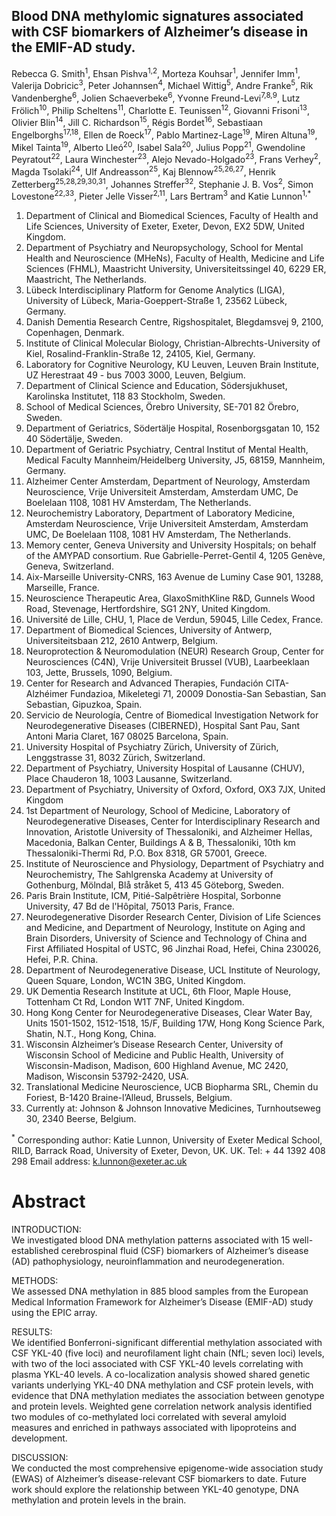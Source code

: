 ## Blood DNA methylomic signatures associated with CSF biomarkers of Alzheimer’s disease in the EMIF-AD study.

Rebecca G. Smith<sup>1</sup>, Ehsan Pishva<sup>1,2</sup>, Morteza Kouhsar<sup>1</sup>, Jennifer Imm<sup>1</sup>, Valerija Dobricic<sup>3</sup>, Peter Johannsen<sup>4</sup>, Michael Wittig<sup>5</sup>, Andre Franke<sup>5</sup>, Rik Vandenberghe<sup>6</sup>, Jolien Schaeverbeke<sup>6</sup>, Yvonne Freund-Levi<sup>7,8,9</sup>, Lutz Frölich<sup>10</sup>, Philip Scheltens<sup>11</sup>, Charlotte E. Teunissen<sup>12</sup>, Giovanni Frisoni<sup>13</sup>, Olivier Blin<sup>14</sup>, Jill C. Richardson<sup>15</sup>, Régis Bordet<sup>16</sup>, Sebastiaan Engelborghs<sup>17,18</sup>, Ellen de Roeck<sup>17</sup>, Pablo Martinez-Lage<sup>19</sup>, Miren Altuna<sup>19</sup>, Mikel Tainta<sup>19</sup>, Alberto Lleó<sup>20</sup>, Isabel Sala<sup>20</sup>, Julius Popp<sup>21</sup>, Gwendoline Peyratout<sup>22</sup>, Laura Winchester<sup>23</sup>, Alejo Nevado-Holgado<sup>23</sup>, Frans Verhey<sup>2</sup>, Magda Tsolaki<sup>24</sup>, Ulf Andreasson<sup>25</sup>, Kaj Blennow<sup>25,26,27</sup>, Henrik Zetterberg<sup>25,28,29,30,31</sup>, Johannes Streffer<sup>32</sup>, Stephanie J. B. Vos<sup>2</sup>, Simon Lovestone<sup>22,33</sup>, Pieter Jelle Visser<sup>2,11</sup>, Lars Bertram<sup>3</sup> and Katie Lunnon<sup>1,*</sup>

<ol>
<li>Department of Clinical and Biomedical Sciences, Faculty of Health and Life Sciences, University of Exeter, Exeter, Devon, EX2 5DW, United Kingdom. </li>
<li>Department of Psychiatry and Neuropsychology, School for Mental Health and Neuroscience (MHeNs), Faculty of Health, Medicine and Life Sciences (FHML), Maastricht University, Universiteitssingel 40, 6229 ER, Maastricht, The Netherlands.</li>
<li>Lübeck Interdisciplinary Platform for Genome Analytics (LIGA), University of Lübeck, Maria-Goeppert-Straße 1, 23562 Lübeck, Germany.</li>
<li>Danish Dementia Research Centre, Rigshospitalet, Blegdamsvej 9, 2100, Copenhagen, Denmark.</li>
<li>Institute of Clinical Molecular Biology, Christian-Albrechts-University of Kiel, Rosalind-Franklin-Straße 12, 24105, Kiel, Germany.</li>
<li>Laboratory for Cognitive Neurology, KU Leuven, Leuven Brain Institute, UZ Herestraat 49 - bus 7003 3000, Leuven, Belgium.</li>
<li>Department of Clinical Science and Education, Södersjukhuset, Karolinska Institutet, 118 83 Stockholm, Sweden.</li>
<li>School of Medical Sciences, Örebro University, SE-701 82 Örebro, Sweden.</li>
<li>Department of Geriatrics, Södertälje Hospital, Rosenborgsgatan 10, 152 40 Södertälje, Sweden.</li>
<li>Department of Geriatric Psychiatry, Central Institut of Mental Health, Medical Faculty Mannheim/Heidelberg University, J5, 68159, Mannheim, Germany.</li>
<li>Alzheimer Center Amsterdam, Department of Neurology, Amsterdam Neuroscience, Vrije Universiteit Amsterdam, Amsterdam UMC, De Boelelaan 1108, 1081 HV Amsterdam, The Netherlands.</li>
<li>Neurochemistry Laboratory, Department of Laboratory Medicine, Amsterdam Neuroscience, Vrije Universiteit Amsterdam, Amsterdam UMC, De Boelelaan 1108, 1081 HV Amsterdam, The Netherlands. </li>
<li>Memory center, Geneva University and University Hospitals; on behalf of the AMYPAD consortium. Rue Gabrielle-Perret-Gentil 4, 1205 Genève, Geneva, Switzerland.</li>
<li>Aix-Marseille University-CNRS, 163 Avenue de Luminy Case 901, 13288, Marseille, France.</li>
<li>Neuroscience Therapeutic Area, GlaxoSmithKline R&D, Gunnels Wood Road, Stevenage, Hertfordshire, SG1 2NY, United Kingdom.</li>
<li>Université de Lille, CHU, 1, Place de Verdun, 59045, Lille Cedex, France.</li>
<li>Department of Biomedical Sciences, University of Antwerp, Universiteitsbaan 212, 2610 Antwerp, Belgium.</li>
<li>Neuroprotection & Neuromodulation (NEUR) Research Group, Center for Neurosciences (C4N), Vrije Universiteit Brussel (VUB), Laarbeeklaan 103, Jette, Brussels, 1090, Belgium. </li>
<li>Center for Research and Advanced Therapies, Fundación CITA-Alzhéimer Fundazioa, Mikeletegi 71, 20009 Donostia-San Sebastian, San Sebastian, Gipuzkoa, Spain.</li>
<li>Servicio de Neurología, Centre of Biomedical Investigation Network for Neurodegenerative Diseases (CIBERNED), Hospital Sant Pau, Sant Antoni Maria Claret, 167 08025 Barcelona, Spain.</li>
<li>University Hospital of Psychiatry Zürich, University of Zürich, Lenggstrasse 31, 8032 Zürich, Switzerland.</li>
<li>Department of Psychiatry, University Hospital of Lausanne (CHUV), Place Chauderon 18, 1003 Lausanne, Switzerland.</li>
<li>Department of Psychiatry, University of Oxford, Oxford, OX3 7JX, United Kingdom</li>
<li>1st Department of Neurology, School of Medicine, Laboratory of Neurodegenerative Diseases, Center for Interdisciplinary Research and Innovation, Aristotle University of Thessaloniki, and Alzheimer Hellas, Macedonia, Balkan Center, Buildings A & B, Thessaloniki, 10th km Thessaloniki-Thermi Rd, P.O. Box 8318, GR 57001, Greece.</li>
<li>Institute of Neuroscience and Physiology, Department of Psychiatry and Neurochemistry, The Sahlgrenska Academy at University of Gothenburg, Mölndal, Blå stråket 5, 413 45 Göteborg, Sweden.</li>
<li>Paris Brain Institute, ICM, Pitié-Salpêtrière Hospital, Sorbonne University, 47 Bd de l'Hôpital, 75013 Paris, France.</li>
<li>Neurodegenerative Disorder Research Center, Division of Life Sciences and Medicine, and Department of Neurology, Institute on Aging and Brain Disorders, University of Science and Technology of China and First Affiliated Hospital of USTC, 96 Jinzhai Road, Hefei, China 230026, Hefei, P.R. China.</li>
<li>Department of Neurodegenerative Disease, UCL Institute of Neurology, Queen Square, London, WC1N 3BG, United Kingdom. </li>
<li>UK Dementia Research Institute at UCL, 6th Floor, Maple House, Tottenham Ct Rd, London W1T 7NF, United Kingdom.</li>
<li>Hong Kong Center for Neurodegenerative Diseases, Clear Water Bay, Units 1501-1502, 1512-1518, 15/F, Building 17W, Hong Kong Science Park, Shatin, N.T., Hong Kong, China.</li>
<li>Wisconsin Alzheimer’s Disease Research Center, University of Wisconsin School of Medicine and Public Health, University of Wisconsin-Madison, Madison, 600 Highland Avenue, MC 2420, Madison, Wisconsin 53792-2420, USA.</li>
<li>Translational Medicine Neuroscience, UCB Biopharma SRL, Chemin du Foriest, B-1420 Braine-l’Alleud, Brussels, Belgium.</li>
<li>Currently at: Johnson & Johnson Innovative Medicines, Turnhoutseweg 30, 2340 Beerse, Belgium.</li>

</ol>
  
<sup>*</sup> Corresponding author: Katie Lunnon, University of Exeter Medical School, RILD, Barrack Road, University of Exeter, Devon, UK. UK. Tel: + 44 1392 408 298 Email address: k.lunnon@exeter.ac.uk

# Abstract
<p>INTRODUCTION: 
<br>We investigated blood DNA methylation patterns associated with 15 well-established cerebrospinal fluid (CSF) biomarkers of Alzheimer’s disease (AD) pathophysiology, neuroinflammation and neurodegeneration.</p> 
<p>METHODS:
<br>We assessed DNA methylation in 885 blood samples from the European Medical Information Framework for Alzheimer’s Disease (EMIF-AD) study using the EPIC array.</p>  
<p>RESULTS:
<br>We identified Bonferroni-significant differential methylation associated with CSF YKL-40 (five loci) and neurofilament light chain (NfL; seven loci) levels, with two of the loci associated with CSF YKL-40 levels correlating with plasma YKL-40 levels. A co-localization analysis showed shared genetic variants underlying YKL-40 DNA methylation and CSF protein levels, with evidence that DNA methylation mediates the association between genotype and protein levels. Weighted gene correlation network analysis identified two modules of co-methylated loci correlated with several amyloid measures and enriched in pathways associated with lipoproteins and development.</p> 
<p>DISCUSSION:
<br>We conducted the most comprehensive epigenome-wide association study (EWAS) of Alzheimer’s disease-relevant CSF biomarkers to date. Future work should explore the relationship between YKL-40 genotype, DNA methylation and protein levels in the brain.</p> 

